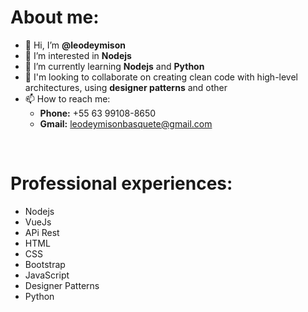 <strong><h1>About me:</h1></strong>
- 👋 Hi, I’m <strong>@leodeymison</strong>
- 👀 I’m interested in <strong>Nodejs</strong> 
- 🌱 I’m currently learning <strong>Nodejs</strong> and <strong>Python</strong>
- 💞️ I'm looking to collaborate on creating clean code with high-level architectures, using <strong>designer patterns</strong> and other
- 📫 How to reach me: <br>
  - <strong>Phone:</strong> +55 63 99108-8650 <br>
  - <strong>Gmail:</strong> leodeymisonbasquete@gmail.com

<br>
<strong><h1>Professional experiences:</h1></strong>

- Nodejs
- VueJs
- APi Rest
- HTML
- CSS
- Bootstrap
- JavaScript
- Designer Patterns
- Python
